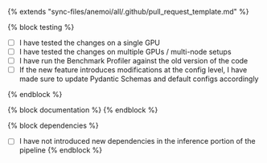 {% extends "sync-files/anemoi/all/.github/pull_request_template.md" %}

{% block testing %} 
- [ ] I have tested the changes on a single GPU
- [ ] I have tested the changes on multiple GPUs / multi-node setups
- [ ] I have run the Benchmark Profiler against the old version of the code
- [ ] If the new feature introduces modifications at the config level, I have made sure to update Pydantic Schemas and default configs accordingly

{% endblock %}

{% block documentation %} 
{% endblock %}

{% block dependencies %} 
- [ ] I have not introduced new dependencies in the inference portion of the pipeline
{% endblock %}
